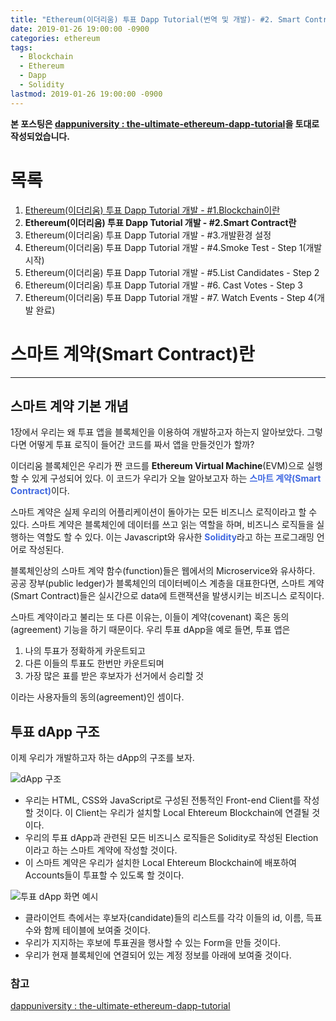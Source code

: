 ```yaml
---
title: "Ethereum(이더리움) 투표 Dapp Tutorial(번역 및 개발)- #2. Smart Contract란"
date: 2019-01-26 19:00:00 -0900
categories: ethereum
tags: 
  - Blockchain
  - Ethereum
  - Dapp
  - Solidity
lastmod: 2019-01-26 19:00:00 -0900
---
```


**본 포스팅은 [dappuniversity : the-ultimate-ethereum-dapp-tutorial](http://www.dappuniversity.com/articles/the-ultimate-ethereum-dapp-tutorial)을 토대로 작성되었습니다.**

# 목록

1. [Ethereum(이더리움) 투표 Dapp Tutorial 개발 - #1.Blockchain이란](https://choi3897.github.io/ethereum/ethereum-dapp-1/#)
2. **Ethereum(이더리움) 투표 Dapp Tutorial 개발 - #2.Smart Contract란**
3. Ethereum(이더리움) 투표 Dapp Tutorial 개발 - #3.개발환경 설정
4. Ethereum(이더리움) 투표 Dapp Tutorial 개발 - #4.Smoke Test - Step 1(개발 시작)
5. Ethereum(이더리움) 투표 Dapp Tutorial 개발 - #5.List Candidates - Step 2
6. Ethereum(이더리움) 투표 Dapp Tutorial 개발 - #6. Cast Votes - Step 3
7. Ethereum(이더리움) 투표 Dapp Tutorial 개발 - #7. Watch Events - Step 4(개발 완료)

# 스마트 계약(Smart Contract)란

---

## 스마트 계약 기본 개념

1장에서 우리는 왜 투표 앱을 블록체인을 이용하여 개발하고자 하는지 알아보았다. 그렇다면 어떻게 투표 로직이 들어간 코드를 짜서 앱을 만들것인가 할까?

이더리움 블록체인은 우리가 짠 코드를 **Ethereum Virtual Machine**(EVM)으로 실행할 수 있게 구성되어 있다. 이 코드가 우리가 오늘 알아보고자 하는 <span style="color:#4169E1">**스마트 계약(Smart Contract)**</span>이다.

스마트 계약은 실제 우리의 어플리케이션이 돌아가는 모든 비즈니스 로직이라고 할 수 있다. 스마트 계약은 블록체인에 데이터를 쓰고 읽는 역할을 하며, 비즈니스 로직들을 실행하는 역할도 할 수 있다. 이는 Javascript와 유사한 <span style="color:#4169E1">**Solidity**</span>라고 하는 프로그래밍 언어로 작성된다.

블록체인상의 스마트 계약 함수(function)들은 웹에서의 Microservice와 유사하다. 공공 장부(public ledger)가 블록체인의 데이터베이스 계층을 대표한다면, 스마트 계약(Smart Contract)들은 실시간으로 data에 트랜잭션을 발생시키는 비즈니스 로직이다.

스마트 계약이라고 불리는 또 다른 이유는, 이들이 계약(covenant) 혹은 동의(agreement) 기능을 하기 때문이다. 우리 투표 dApp을 예로 들면, 투표 앱은 

1) 나의 투표가 정확하게 카운트되고
2) 다른 이들의 투표도 한번만 카운트되며
3) 가장 많은 표를 받은 후보자가 선거에서 승리할 것 
  
  이라는 사용자들의 동의(agreement)인 셈이다.

## 투표 dApp 구조

이제 우리가 개발하고자 하는 dApp의 구조를 보자.

![dApp 구조](http://www.dappuniversity.com/dapp_diagram.png)

* 우리는 HTML, CSS와 JavaScript로 구성된 전통적인 Front-end Client를 작성할 것이다. 이 Client는 우리가 설치할 Local Ehtereum Blockchain에 연결될 것이다.
* 우리의 투표 dApp과 관련된 모든 비즈니스 로직들은 Solidity로 작성된 Election이라고 하는 스마트 계약에 작성할 것이다.
* 이 스마트 계약은 우리가 설치한 Local Ehtereum Blockchain에 배포하여 Accounts들이 투표할 수 있도록 할 것이다.

![투표 dApp 화면 예시](http://www.dappuniversity.com/dapp_demo.gif)

* 클라이언트 측에서는 후보자(candidate)들의 리스트를 각각 이들의 id, 이름, 득표수와 함께 테이블에 보여줄 것이다.
* 우리가 지지하는 후보에 투표권을 행사할 수 있는 Form을 만들 것이다.
* 우리가 현재 블록체인에 연결되어 있는 계정 정보를 아래에 보여줄 것이다.

### 참고

[dappuniversity : the-ultimate-ethereum-dapp-tutorial](http://www.dappuniversity.com/articles/the-ultimate-ethereum-dapp-tutorial)
